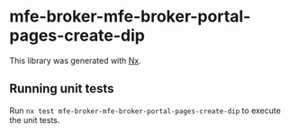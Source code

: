 # mfe-broker-mfe-broker-portal-pages-create-dip

This library was generated with [Nx](https://nx.dev).

## Running unit tests

Run `nx test mfe-broker-mfe-broker-portal-pages-create-dip` to execute the unit tests.
